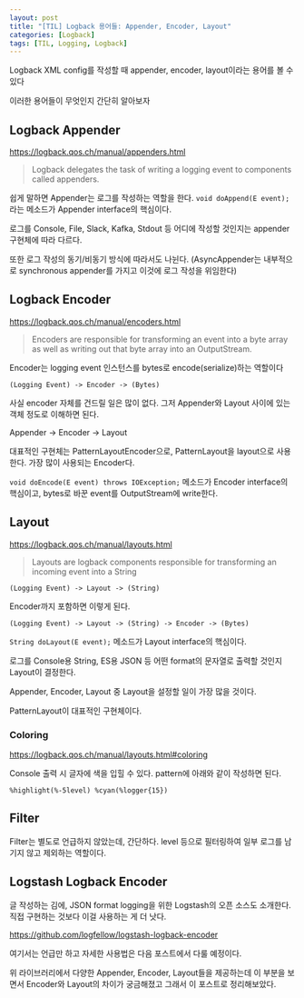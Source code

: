 ```yaml
---
layout: post
title: "[TIL] Logback 용어들: Appender, Encoder, Layout"
categories: [Logback]
tags: [TIL, Logging, Logback]
---
```


Logback XML config를 작성할 때 appender, encoder, layout이라는 용어를 볼 수 있다

이러한 용어들이 무엇인지 간단히 알아보자

## Logback Appender

<https://logback.qos.ch/manual/appenders.html>

> Logback delegates the task of writing a logging event to components called appenders.

쉽게 말하면 Appender는 로그를 작성하는 역할을 한다. `void doAppend(E event);`라는 메소드가 Appender interface의 핵심이다.

로그를 Console, File, Slack, Kafka, Stdout 등 어디에 작성할 것인지는 appender 구현체에 따라 다르다.

또한 로그 작성의 동기/비동기 방식에 따라서도 나뉜다. (AsyncAppender는 내부적으로 synchronous appender를 가지고 이것에 로그 작성을 위임한다)

## Logback Encoder

<https://logback.qos.ch/manual/encoders.html>

> Encoders are responsible for transforming an event into a byte array as well as writing out that byte array into an OutputStream.

Encoder는 logging event 인스턴스를 bytes로 encode(serialize)하는 역할이다

```
(Logging Event) -> Encoder -> (Bytes)
```

사실 encoder 자체를 건드릴 일은 많이 없다. 그저 Appender와 Layout 사이에 있는 객체 정도로 이해하면 된다.

Appender -> Encoder -> Layout

대표적인 구현체는 PatternLayoutEncoder으로, PatternLayout을 layout으로 사용한다. 가장 많이 사용되는 Encoder다.

`void doEncode(E event) throws IOException;` 메소드가 Encoder interface의 핵심이고, bytes로 바꾼 event를 OutputStream에 write한다.

## Layout

<https://logback.qos.ch/manual/layouts.html>

> Layouts are logback components responsible for transforming an incoming event into a String

```
(Logging Event) -> Layout -> (String)
```

Encoder까지 포함하면 이렇게 된다.

```
(Logging Event) -> Layout -> (String) -> Encoder -> (Bytes)
```

`String doLayout(E event);` 메소드가 Layout interface의 핵심이다.

로그를 Console용 String, ES용 JSON 등 어떤 format의 문자열로 출력할 것인지 Layout이 결정한다.

Appender, Encoder, Layout 중 Layout을 설정할 일이 가장 많을 것이다.

PatternLayout이 대표적인 구현체이다.

### Coloring

<https://logback.qos.ch/manual/layouts.html#coloring>

Console 출력 시 글자에 색을 입힐 수 있다. pattern에 아래와 같이 작성하면 된다.

```
%highlight(%-5level) %cyan(%logger{15})
```

## Filter

Filter는 별도로 언급하지 않았는데, 간단하다. level 등으로 필터링하여 일부 로그를 남기지 않고 제외하는 역할이다.

## Logstash Logback Encoder

글 작성하는 김에, JSON format logging을 위한 Logstash의 오픈 소스도 소개한다. 직접 구현하는 것보다 이걸 사용하는 게 더 낫다.

<https://github.com/logfellow/logstash-logback-encoder>

여기서는 언급만 하고 자세한 사용법은 다음 포스트에서 다룰 예정이다.

위 라이브러리에서 다양한 Appender, Encoder, Layout들을 제공하는데 이 부분을 보면서 Encoder와 Layout의 차이가 궁금해졌고 그래서 이 포스트로 정리해보았다.

